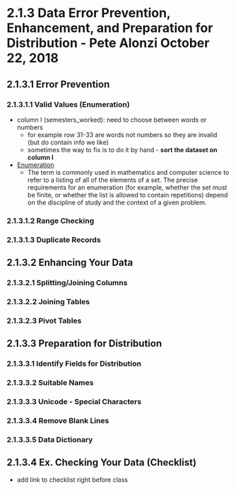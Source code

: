 # 2.1.3 Data Error Prevention, Enhancement, and Preparation for Distribution - Pete Alonzi October 22, 2018
## 2.1.3.1 Error Prevention
### 2.1.3.1.1 Valid Values (Enumeration)
* column I (semesters_worked): need to choose between words or numbers
  * for example row 31-33 are words not numbers so they are invalid (but do contain info we like)
  * sometimes the way to fix is to do it by hand - **sort the dataset on column I**
* [Enumeration](https://en.wikipedia.org/wiki/Enumeration)
  * The term is commonly used in mathematics and computer science to refer to a listing of all of the elements of a set. The precise requirements for an enumeration (for example, whether the set must be finite, or whether the list is allowed to contain repetitions) depend on the discipline of study and the context of a given problem.
  
### 2.1.3.1.2 Range Checking
### 2.1.3.1.3 Duplicate Records
## 2.1.3.2 Enhancing Your Data
### 2.1.3.2.1 Splitting/Joining Columns
### 2.1.3.2.2 Joining Tables
### 2.1.3.2.3 Pivot Tables
## 2.1.3.3 Preparation for Distribution
### 2.1.3.3.1 Identify Fields for Distribution
### 2.1.3.3.2 Suitable Names
### 2.1.3.3.3 Unicode - Special Characters
### 2.1.3.3.4 Remove Blank Lines
### 2.1.3.3.5 Data Dictionary
## 2.1.3.4 Ex. Checking Your Data (Checklist)
* add link to checklist right before class
